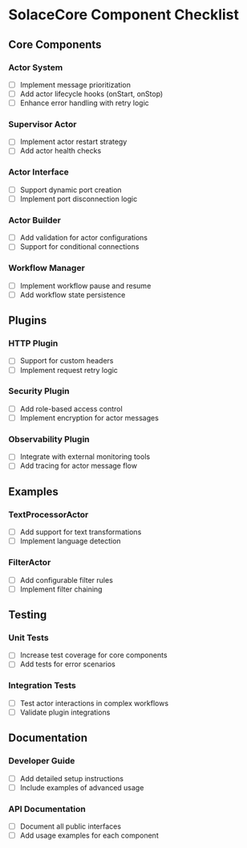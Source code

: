 # SolaceCore Component Checklist

## Core Components

### Actor System
- [ ] Implement message prioritization
- [ ] Add actor lifecycle hooks (onStart, onStop)
- [ ] Enhance error handling with retry logic

### Supervisor Actor
- [ ] Implement actor restart strategy
- [ ] Add actor health checks

### Actor Interface
- [ ] Support dynamic port creation
- [ ] Implement port disconnection logic

### Actor Builder
- [ ] Add validation for actor configurations
- [ ] Support for conditional connections

### Workflow Manager
- [ ] Implement workflow pause and resume
- [ ] Add workflow state persistence

## Plugins

### HTTP Plugin
- [ ] Support for custom headers
- [ ] Implement request retry logic

### Security Plugin
- [ ] Add role-based access control
- [ ] Implement encryption for actor messages

### Observability Plugin
- [ ] Integrate with external monitoring tools
- [ ] Add tracing for actor message flow

## Examples

### TextProcessorActor
- [ ] Add support for text transformations
- [ ] Implement language detection

### FilterActor
- [ ] Add configurable filter rules
- [ ] Implement filter chaining

## Testing

### Unit Tests
- [ ] Increase test coverage for core components
- [ ] Add tests for error scenarios

### Integration Tests
- [ ] Test actor interactions in complex workflows
- [ ] Validate plugin integrations

## Documentation

### Developer Guide
- [ ] Add detailed setup instructions
- [ ] Include examples of advanced usage

### API Documentation
- [ ] Document all public interfaces
- [ ] Add usage examples for each component
